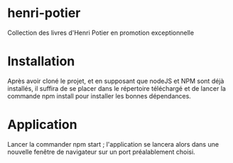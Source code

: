 # henri-potier
Collection des livres d'Henri Potier en promotion exceptionnelle

# Installation
Après avoir cloné le projet, et en supposant que nodeJS et NPM sont déjà installés, il suffira de se placer dans le répertoire téléchargé et de lancer la commande npm install pour installer les bonnes dépendances.

# Application
Lancer la commander npm start ; l'application se lancera alors dans une nouvelle fenêtre de navigateur sur un port préalablement choisi.

